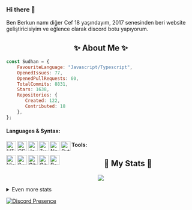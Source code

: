 ### Hi there 👋

Ben Berkun namı diğer Cef 18 yaşındayım, 2017 senesinden beri website geliştiricisiyim ve eğlence olarak discord botu yapıyorum.
  
<h2 align="center"> ✨ About Me ✨</h2>

```js
const Sudhan = {
    FavouriteLanguage: "Javascript/Typescript",
    OpenedIssues: 77,
    OpenedPullRequests: 60,
    TotalCommits: 8831,
    Stars: 1638,
    Repositories: {
       Created: 122,
       Contributed: 18
    },
};
```


#### Languages & Syntax:
<img align="left" alt="HTML5" width="26px" src="https://api.iconify.design/simple-icons:html5.svg?height=26" />
<img align="left" alt="CSS3" width="26px" src="https://api.iconify.design/simple-icons:css3.svg?height=26" />
<img align="left" alt="JavaScript" width="26px" src="https://api.iconify.design/simple-icons:javascript.svg?height=26" />
<img align="left" alt="TypeScript" width="26px" src="https://api.iconify.design/simple-icons:typescript.svg?height=26" />
<img align="left" alt="Node.js" width="26px" src="https://api.iconify.design/simple-icons:node-dot-js.svg?height=26" />
<img align="left" alt="Python" width="26px" src="https://api.iconify.design/simple-icons:python.svg?height=26" />


#### Tools:
<img align="left" alt="Visual Studio Code" width="26px" src="https://api.iconify.design/simple-icons:visualstudiocode.svg?height=26" />
<img align="left" alt="Sublime Text" width="26px" src="https://api.iconify.design/simple-icons:sublimetext.svg?height=26" />
<img align="left" alt="Git" width="26px" src="https://api.iconify.design/simple-icons:git.svg?height=26" />
<img align="left" alt="GitHub" width="26px" src="https://api.iconify.design/simple-icons:github.svg?height=26" />
<img align="left" alt="React" width="26px" src="https://api.iconify.design/akar-icons:react-fill.svg?height=26" />
  
<h2 align="center"> 🚀 My Stats 🚀</h2>
<p align="center">
<img src="https://github-readme-streak-stats.herokuapp.com/?user=SudhanPlayz&theme=tokyonight">
</p>
<details>
  <summary>
      Even more stats
  </summary>
  <p align="center">
    <img src="https://github-profile-trophy.vercel.app/?username=berkxn&theme=dracula">
    <img src="https://github-readme-stats.vercel.app/api?username=berkxn&theme=tokyonight&count_private=true&show_icons=true&include_all_commits=true">
  </p>
</details>

[![Discord Presence](https://lanyard-profile-readme.vercel.app/api/1041750305131470888?theme=dark&bg=18191c&animated=false&hideDiscrim=true&borderRadius=30px)](https://discord.com/users/1041750305131470888)
